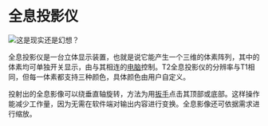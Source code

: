 # 全息投影仪

![这是现实还是幻想？](oredict:oc:hologram1)

全息投影仪是一台立体显示装置，也就是说它能产生一个三维的体素阵列，其中的体素均可单独开关显示，由与其相连的[电脑](../general/computer.md)控制。T2全息投影仪的分辨率与T1相同，但每一体素都支持三种颜色，具体颜色由用户自定义。

投射出的全息影像可以绕垂直轴旋转，方法为用[扳手](../item/wrench.md)点击其顶部或底部。这样操作能减少工作量，因为无需在软件端对输出内容进行变换。全息影像还可依据需求进行缩放。
